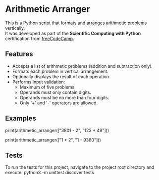 # Arithmetic Arranger

This is a Python script that formats and arranges arithmetic problems vertically.  
It was developed as part of the **Scientific Computing with Python** certification from [freeCodeCamp](https://www.freecodecamp.org/).

## Features
- Accepts a list of arithmetic problems (addition and subtraction only).
- Formats each problem in vertical arrangement.
- Optionally displays the result of each operation.
- Performs input validation:
  - Maximum of five problems.
  - Operands must only contain digits.
  - Operands must be no more than four digits.
  - Only '+' and '-' operators are allowed.

## Examples
print(arithmetic_arranger(["3801 - 2", "123 + 49"]))

print(arithmetic_arranger(["1 + 2", "1 - 9380"]))

## Tests
To run the tests for this project, navigate to the project root directory and execute:
python3 -m unittest discover tests
